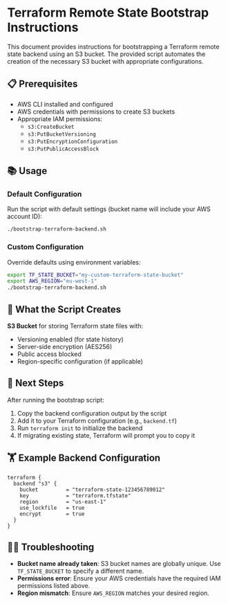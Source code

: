# Terraform Remote State Bootstrap Instructions

This document provides instructions for bootstrapping a Terraform remote state backend using an S3 bucket. The provided script automates the creation of the necessary S3 bucket with appropriate configurations.

## 📋 Prerequisites

- AWS CLI installed and configured
- AWS credentials with permissions to create S3 buckets
- Appropriate IAM permissions:
  - `s3:CreateBucket`
  - `s3:PutBucketVersioning`
  - `s3:PutEncryptionConfiguration`
  - `s3:PutPublicAccessBlock`

## 📚️ Usage

### Default Configuration

Run the script with default settings (bucket name will include your AWS account ID):

```bash
./bootstrap-terraform-backend.sh
```

### Custom Configuration

Override defaults using environment variables:

```bash
export TF_STATE_BUCKET="my-custom-terraform-state-bucket"
export AWS_REGION="eu-west-1"
./bootstrap-terraform-backend.sh
```

## 🕌 What the Script Creates

**S3 Bucket** for storing Terraform state files with:
  - Versioning enabled (for state history)
  - Server-side encryption (AES256)
  - Public access blocked
  - Region-specific configuration (if applicable)

## 🦶 Next Steps

After running the bootstrap script:

1. Copy the backend configuration output by the script
2. Add it to your Terraform configuration (e.g., `backend.tf`)
3. Run `terraform init` to initialize the backend
4. If migrating existing state, Terraform will prompt you to copy it

## 🏋️ Example Backend Configuration

```hcl
terraform {
  backend "s3" {
    bucket         = "terraform-state-123456789012"
    key            = "terraform.tfstate"
    region         = "us-east-1"
    use_lockfile   = true
    encrypt        = true
  }
}
```

## 😵‍💫 Troubleshooting

- **Bucket name already taken**: S3 bucket names are globally unique. Use `TF_STATE_BUCKET` to specify a different name.
- **Permissions error**: Ensure your AWS credentials have the required IAM permissions listed above.
- **Region mismatch**: Ensure `AWS_REGION` matches your desired region.
